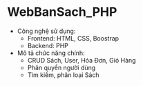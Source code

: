 # WebBanSach_PHP
- Công nghệ sử dụng:
  + Frontend: HTML, CSS, Boostrap
  + Backend: PHP
- Mô tả chức năng chính:
  + CRUD Sách, User, Hóa Đơn, Giỏ Hàng
  + Phân quyền người dùng
  + Tìm kiếm, phân loại Sách
